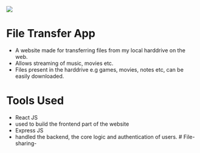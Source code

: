 <p align = 'centre'>
  <img src = "https://is1-ssl.mzstatic.com/image/thumb/Purple124/v4/ee/37/95/ee37957f-1a4a-1d60-8a49-cd5a393c3d5d/AppIcon-1x_U007emarketing-0-7-0-0-85-220.png/1200x630wa.png"/>
</p>

# File Transfer App
* A website made for transferring files from my local harddrive on the web. 
* Allows streaming of music, movies etc.
* Files present in the harddrive e.g games, movies, notes etc, can be easily downloaded.

# Tools Used
* React JS
* used to build the frontend part of the website
* Express JS 
* handled the backend, the core logic and authentication of users.
#   F i l e - s h a r i n g - 
 
 
